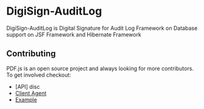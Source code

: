 # DigiSign-AuditLog

DigiSign-AuditLog is Digital Signature for Audit Log Framework on Database support on JSF Framework and Hibernate Framework

## Contributing

PDF.js is an open source project and always looking for more contributors. To
get involved checkout:

+ [API] disc
+ [Client Agent](https://github.com/pedonline/DigiSign-AuditLog/tree/DigiSign-AuditLog-Client)
+ [Example](https://github.com/pedonline/DigiSign-AuditLog/tree/DigiSign-AuditLog-jsf)

